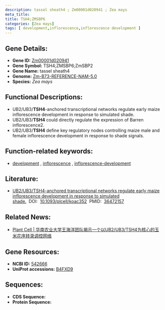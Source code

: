 ```yaml
---
description: tassel sheath4 ; Zm00001d020941 ; Zea mays
meta_title:
title: TSH4;ZMSBP6
categories: [Zea mays]
tags: [ development,inflorescence,inflorescence development ]
---
```


## Gene Details:
- **Gene ID:**	[Zm00001d020941](https://www.maizegdb.org/gene_center/gene/Zm00001d020941)
- **Gene Symbol:** TSH4;ZMSBP6;ZmSBP2
- **Gene Name:** tassel sheath4
- **Genome:** [Zm-B73-REFERENCE-NAM-5.0](https://www.maizegdb.org/genome/assembly/Zm-B73-REFERENCE-NAM-5.0)
- **Species:** *Zea mays*

## Functional Descriptions:
   - UB2/UB3/**TSH4**-anchored transcriptional networks regulate early maize inflorescence development in response to simulated shade.
   - UB2/UB3/**TSH4** could directly regulate the expression of Barren inflorescence2.
   - UB2/UB3/**TSH4** define key regulatory nodes controlling maize male and female inflorescence development in response to shade signals.

## Function-related keywords:
- [development](/tags/development/)&nbsp;,&nbsp;[inflorescence](/tags/inflorescence/)&nbsp;,&nbsp;[inflorescence-development](/tags/inflorescence-development/)

## Literature:
   - [UB2/UB3/TSH4-anchored transcriptional networks regulate early maize inflorescence development in response to simulated shade.]( https://academic.oup.com/plcell/article/35/2/717/6874368?login=true)&nbsp;&nbsp;DOI:&nbsp;&nbsp;[10.1093/plcell/koac352](https://academic.oup.com/plcell/article/35/2/717/6874368?login=true)&nbsp;&nbsp;PMID:&nbsp;&nbsp;[36472157](https://pubmed.ncbi.nlm.nih.gov/36472157/)

## Related News:
   - [Plant Cell | 华南农业大学王海洋团队揭示一个以UB2/UB3/TSH4为核心的玉米花序转录调控网络](https://mp.weixin.qq.com/s?__biz=MzU3ODY3MDM0NA==&mid=2247524465&idx=2&sn=eb939fd0324b568952490c8983108a98&chksm=fd73fa16ca0473009146190318e0e7d45e5978637838204ae758d351cbefd214e0ed8a35e14f&scene=27#wechat_redirect)

## Gene Resources:
- **NCBI ID:** [542666](https://www.ncbi.nlm.nih.gov/gene/?term=542666)
- **UniProt accessions:** [B4FXD9](https://www.uniprot.org/uniprotkb/B4FXD9/entry)



## Sequences:
- **CDS Sequence:**
- **Protein Sequence:**
